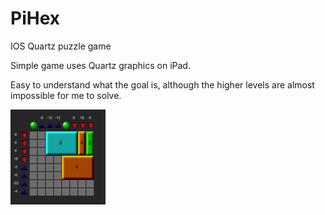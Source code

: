 # PiHex
IOS Quartz puzzle game

Simple game uses Quartz graphics on iPad.

Easy to understand what the goal is,
although the higher levels are almost impossible for me to solve.

![Screenshot](screenshot.png)
